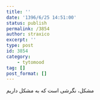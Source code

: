 ```yaml
---
title: ''
date: '1396/6/25 14:51:00'
status: publish
permalink: /3854
author: straxico
excerpt: ''
type: post
id: 3854
category:
    - tytomood
tag: []
post_format: []
---
```

مشکل، نگرشی است که به مشکل داریم